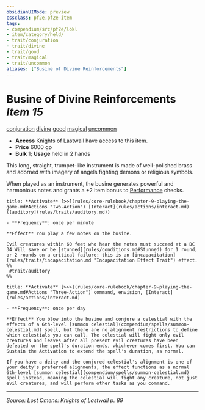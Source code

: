 ```yaml
---
obsidianUIMode: preview
cssclass: pf2e,pf2e-item
tags:
- compendium/src/pf2e/lokl
- item/category/held/
- trait/conjuration
- trait/divine
- trait/good
- trait/magical
- trait/uncommon
aliases: ["Busine of Divine Reinforcements"]
---
```

# Busine of Divine Reinforcements *Item 15*  
[conjuration](conjuration.md "Conjuration School Trait")  [divine](divine.md "Divine Tradition Trait")  [good](good.md "Good Alignment Trait")  [magical](magical.md "Magical Item Trait")  [uncommon](uncommon.md "Uncommon Rarity Trait")  

- **Access** Knights of Lastwall have access to this item.
- **Price** 6000 gp
- **Bulk** 1; **Usage** held in 2 hands

This long, straight, trumpet-like instrument is made of well-polished brass and adorned with imagery of angels fighting demons or religious symbols.

When played as an instrument, the busine generates powerful and harmonious notes and grants a +2 item bonus to [Performance](skills.md#Performance) checks.

```ad-embed-ability
title: **Activate** [>>](rules/core-rulebook/chapter-9-playing-the-game.md#Actions "Two-Action") [Interact](rules/actions/interact.md) ([auditory](rules/traits/auditory.md))

- **Frequency**: once per minute

**Effect** You play a few notes on the busine.

Evil creatures within 60 feet who hear the notes must succeed at a DC 34 Will save or be [stunned](rules/conditions.md#Stunned) for 1 round, or 2 rounds on a critical failure; this is an [incapacitation](rules/traits/incapacitation.md "Incapacitation Effect Trait") effect.  
%%
 #trait/auditory 
%%
```

```ad-embed-ability
title: **Activate** [>>>](rules/core-rulebook/chapter-9-playing-the-game.md#Actions "Three-Action") command, envision, [Interact](rules/actions/interact.md)

- **Frequency**: once per day

**Effect** You blow into the busine and conjure a celestial with the effects of a 6th-level [summon celestial](compendium/spells/summon-celestial.md) spell, but there are no alignment restrictions to define which celestials you can call. The celestial will fight only evil creatures and leaves after all present evil creatures have been defeated or the spell's duration ends, whichever comes first. You can Sustain the Activation to extend the spell's duration, as normal.

If you have a deity and the conjured celestial's alignment is one of your deity's preferred alignments, the effect functions as a normal 6th-level [summon celestial](compendium/spells/summon-celestial.md) spell instead, meaning the celestial will fight any creature, not just evil creatures, and will perform other tasks as you command.
```


---
*Source: Lost Omens: Knights of Lastwall p. 89*